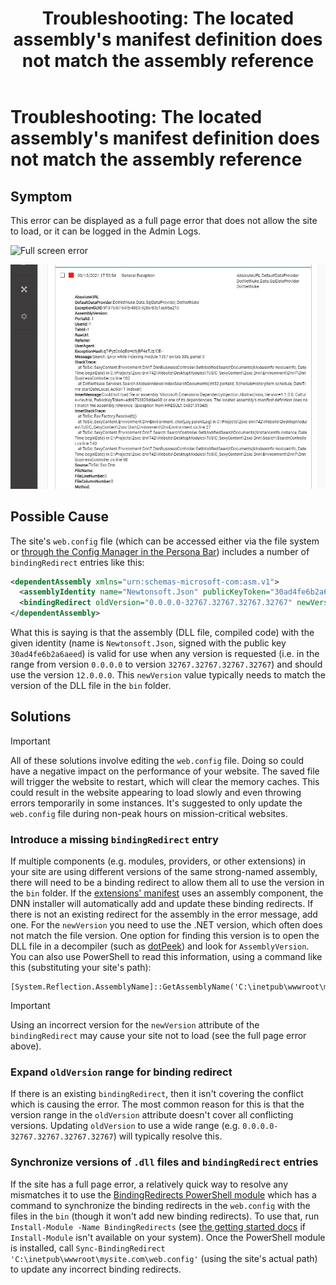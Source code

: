 ﻿---
uid: ts-located-assemblys-manifest-definition-does-not-match-assembly-reference
locale: en
title: "Troubleshooting: The located assembly's manifest definition does not match the assembly reference"
dnnversion: 04.00.00
related-topics: ts-missing-persona-bar
---

# Troubleshooting: The located assembly's manifest definition does not match the assembly reference

## Symptom  

This error can be displayed as a full page error that does not allow the site to load, or it can be logged in the Admin Logs.

![Full screen error](/scr-binding-redirect-ysod.png)

![Admin Logs error](/images/scr-binding-redirect-admin-logs.png)


## Possible Cause

The site's `web.config` file (which can be accessed either via the file system or [through the Config Manager in the Persona Bar](xref:access-web-config)) includes a number of `bindingRedirect` entries like this:</p>

```xml
<dependentAssembly xmlns="urn:schemas-microsoft-com:asm.v1">
  <assemblyIdentity name="Newtonsoft.Json" publicKeyToken="30ad4fe6b2a6aeed" />
  <bindingRedirect oldVersion="0.0.0.0-32767.32767.32767.32767" newVersion="12.0.0.0" />
</dependentAssembly>
```

What this is saying is that the assembly (DLL file, compiled code) with the given identity (name is `Newtonsoft.Json`, signed with the public key `30ad4fe6b2a6aeed`) is valid for use when any version is requested (i.e. in the range from version `0.0.0.0` to version `32767.32767.32767.32767`) and should use the version `12.0.0.0`. This `newVersion` value typically needs to match the version of the DLL file in the `bin` folder.

## Solutions

> [!IMPORTANT]
> All of these solutions involve editing the `web.config` file. Doing so could have a negative impact on the performance of your website.  The saved file will trigger the website to restart, which will clear the memory caches. This could result in the website appearing to load slowly and even throwing errors temporarily in some instances.  It's suggested to only update the `web.config` file during non-peak hours on mission-critical websites.

### Introduce a missing `bindingRedirect` entry

If multiple components (e.g. modules, providers, or other extensions) in your site are using different versions of the same strong-named assembly, there will need to be a binding redirect to allow them all to use the version in the `bin` folder. If the [extensions' manifest](xref:dnn-manifest-schema) uses an assembly component, the DNN installer will automatically add and update these binding redirects. If there is not an existing redirect for the assembly in the error message, add one. For the `newVersion` you need to use the .NET version, which often does not match the file version. One option for finding this version is to open the DLL file in a decompiler (such as [dotPeek](https://www.jetbrains.com/decompiler/)) and look for `AssemblyVersion`. You can also use PowerShell to read this information, using a command like this (substituting your site's path):

```pwsh
[System.Reflection.AssemblyName]::GetAssemblyName('C:\inetpub\wwwroot\mysite.com\bin\Newtonsoft.Json.dll').Version.ToString()
```

> [!IMPORTANT]
> Using an incorrect version for the `newVersion` attribute of the `bindingRedirect` may cause your site not to load (see the full page error above).

### Expand `oldVersion` range for binding redirect

If there is an existing `bindingRedirect`, then it isn't covering the conflict which is causing the error. The most common reason for this is that the version range in the `oldVersion` attribute doesn't cover all conflicting versions. Updating `oldVersion` to use a wide range (e.g. `0.0.0.0-32767.32767.32767.32767`) will typically resolve this.

### Synchronize versions of `.dll` files and `bindingRedirect` entries

If the site has a full page error, a relatively quick way to resolve any mismatches it to use the [BindingRedirects PowerShell module](https://www.powershellgallery.com/packages/BindingRedirects) which has a command to synchronize the binding redirects in the `web.config` with the files in the `bin` (though it won't add new binding redirects). To use that, run `Install-Module -Name BindingRedirects` (see <a href="https://docs.microsoft.com/en-us/powershell/scripting/gallery/installing-psget">the getting started docs</a> if `Install-Module` isn't available on your system). Once the PowerShell module is installed, call `Sync-BindingRedirect 'C:\inetpub\wwwroot\mysite.com\web.config'` (using the site's actual path) to update any incorrect binding redirects.
